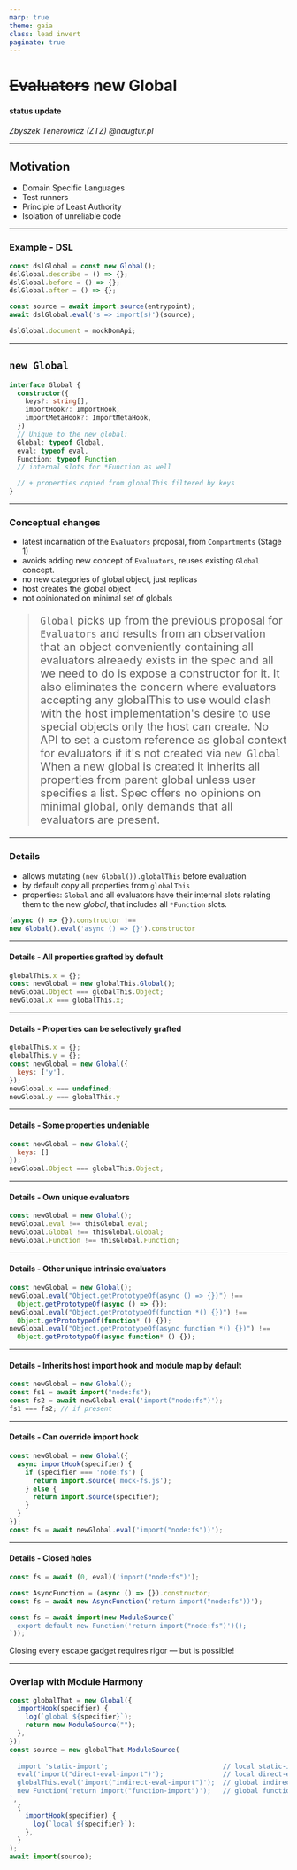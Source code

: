 ```yaml
---
marp: true
theme: gaia
class: lead invert
paginate: true
---
```


# <del>Evaluators</del> new Global


#### status update

_Zbyszek Tenerowicz (ZTZ) @naugtur.pl_

---

## Motivation

- Domain Specific Languages
- Test runners
- Principle of Least Authority
- Isolation of unreliable code

---

### Example - DSL

```js
const dslGlobal = const new Global();
dslGlobal.describe = () => {};
dslGlobal.before = () => {};
dslGlobal.after = () => {};

const source = await import.source(entrypoint);
await dslGlobal.eval('s => import(s)')(source);
```

```js
dslGlobal.document = mockDomApi;
```

---

## `new Global`

```ts
interface Global {
  constructor({
    keys?: string[],
    importHook?: ImportHook,
    importMetaHook?: ImportMetaHook,
  })
  // Unique to the new global:
  Global: typeof Global,
  eval: typeof eval,
  Function: typeof Function,
  // internal slots for *Function as well

  // + properties copied from globalThis filtered by keys
}
```
---
### Conceptual changes

<style scoped>section{font-size:30px;}</style>

- latest incarnation of the `Evaluators` proposal, from `Compartments` (Stage 1)
- avoids adding new concept of `Evaluators`, reuses existing `Global` concept.
- no new categories of global object, just replicas
- host creates the global object
- not opinionated on minimal set of globals

<style scoped>blockquote{font-size:20px;}</style>

> `Global` picks up from the previous proposal for `Evaluators` and results from an observation that an object conveniently containing all evaluators alreaedy exists in the spec and all we need to do is expose a constructor for it.
> It also eliminates the concern where evaluators accepting any globalThis to use would clash with the host implementation's desire to use special objects only the host can create.
> No API to set a custom reference as global context for evaluators if it's not created via `new Global`
> When a new global is created it inherits all properties from parent global unless user specifies a list. Spec offers no opinions on minimal global, only demands that all evaluators are present.
---

### Details

- allows mutating `(new Global()).globalThis` before evaluation
- by default copy all properties from `globalThis`
- properties: `Global` and all evaluators have their internal slots relating them to the new _global_, that includes all `*Function` slots.

```js
(async () => {}).constructor !==
new Global().eval('async () => {}').constructor
```

---

#### Details - All properties grafted by default

```js
globalThis.x = {};
const newGlobal = new globalThis.Global();
newGlobal.Object === globalThis.Object;
newGlobal.x === globalThis.x;
```

---

#### Details - Properties can be selectively grafted

```js
globalThis.x = {};
globalThis.y = {};
const newGlobal = new Global({
  keys: ['y'],
});
newGlobal.x === undefined;
newGlobal.y === globalThis.y
```

---

#### Details - Some properties undeniable

```js
const newGlobal = new Global({
  keys: []
});
newGlobal.Object === globalThis.Object;
```

---

#### Details - Own unique evaluators

```js
const newGlobal = new Global();
newGlobal.eval !== thisGlobal.eval;
newGlobal.Global !== thisGlobal.Global;
newGlobal.Function !== thisGlobal.Function;
```

---

#### Details - Other unique intrinsic evaluators

```js
const newGlobal = new Global();
newGlobal.eval("Object.getPrototypeOf(async () => {})") !==
  Object.getPrototypeOf(async () => {});
newGlobal.eval("Object.getPrototypeOf(function *() {})") !==
  Object.getPrototypeOf(function* () {});
newGlobal.eval("Object.getPrototypeOf(async function *() {})") !==
  Object.getPrototypeOf(async function* () {});
```

---

#### Details - Inherits host import hook and module map by default

```js
const newGlobal = new Global();
const fs1 = await import("node:fs");
const fs2 = await newGlobal.eval('import("node:fs")');
fs1 === fs2; // if present
```

---

#### Details - Can override import hook

```js
const newGlobal = new Global({
  async importHook(specifier) {
    if (specifier === 'node:fs') {
      return import.source('mock-fs.js');
    } else {
      return import.source(specifier);
    }
  }
});
const fs = await newGlobal.eval('import("node:fs"))');
```


---

#### Details - Closed holes

```js
const fs = await (0, eval)('import("node:fs")');
```

```js
const AsyncFunction = (async () => {}).constructor;
const fs = await new AsyncFunction('return import("node:fs"))');
```

```js
const fs = await import(new ModuleSource(`
  export default new Function('return import("node:fs")')();
`));
```

Closing every escape gadget requires rigor — but is possible!

---

### Overlap with Module Harmony

```js
const globalThat = new Global({
  importHook(specifier) {
    log(`global ${specifier}`);
    return new ModuleSource("");
  },
});
const source = new globalThat.ModuleSource(
  `
  import 'static-import';                             // local static-import
  eval('import("direct-eval-import")');               // local direct-eval-import
  globalThis.eval('import("indirect-eval-import")');  // global indirect-eval-import
  new Function('return import("function-import")');   // global function-import
`,
  {
    importHook(specifier) {
      log(`local ${specifier}`);
    },
  }
);
await import(source);
```
